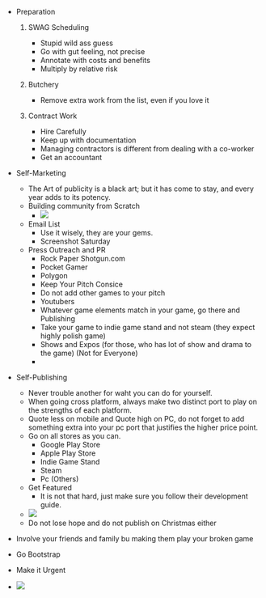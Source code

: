 + Preparation
	1.  SWAG Scheduling
		+ Stupid wild ass guess
		+ Go with gut feeling, not precise
		+ Annotate with costs and benefits
		+ Multiply by relative risk

	2. Butchery
		+ Remove extra work from the list, even if you love it
	3. Contract Work
		+ Hire Carefully
		+ Keep up with documentation
		+ Managing contractors is different from dealing with a co-worker
		+ Get an accountant
+ Self-Marketing
	+ The Art of publicity is a black art; but it has come to stay, and every year adds to its potency.
	+ Building community from Scratch
		+ ![](https://i.imgur.com/b23URjW.png)
	+ Email List
		+ Use it wisely, they are your gems.
		+ Screenshot Saturday
	+ Press Outreach and PR
		+ Rock Paper Shotgun.com
		+ Pocket Gamer
		+ Polygon
		+ Keep Your Pitch Consice
		+ Do not add other games to your pitch
		+ Youtubers
		+ Whatever game elements match in your game, go there and Publishing
		+ Take your game to indie game stand and not steam (they expect highly polish game)
		+ Shows and Expos (for those, who has lot of show and drama to the game) (Not for Everyone)
		+ 
+ Self-Publishing
	+ Never trouble another for waht you can do for yourself.
	+ When going cross platform, always make two distinct port to play on the strengths of each platform.
	+ Quote less on mobile and Quote high on PC, do not forget to add something extra into your pc port that justifies the higher price point.
	+ Go on all stores as you can.
		+ Google Play Store
		+ Apple Play Store
		+ Indie Game Stand
		+ Steam
		+ Pc (Others)
	+ Get Featured
		+ It is not that hard, just make sure you follow their development guide.
	+ ![](https://i.imgur.com/u4D9HBa.png)
	+ Do not lose hope and do not publish on Christmas either



+ Involve your friends and family bu making them play your broken game

+ Go Bootstrap
+ Make it Urgent
+ ![](https://i.imgur.com/HtwrZlf.png)
